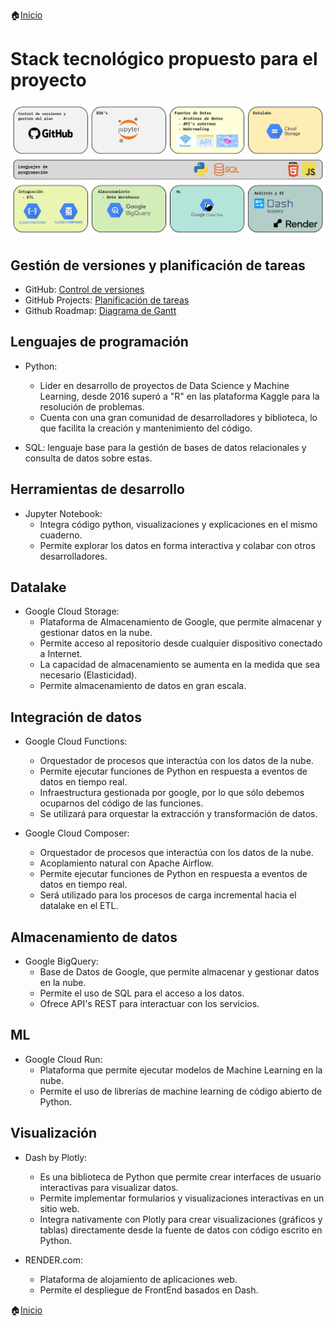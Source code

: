 🏠[Inicio](/README.md)

# Stack tecnológico propuesto para el proyecto

![Imagen usuario](/assets/img/nyc_taxi_tech_stack.jpg)

## Gestión de versiones y planificación de tareas

- GitHub: [Control de versiones](https://github.com/Luis-Munoz/nyc_taxi_project)
- GitHub Projects: [Planificación de tareas](https://github.com/users/lmunozm1702/projects/12/views/1)
- Github Roadmap: [Diagrama de Gantt](https://github.com/users/lmunozm1702/projects/12/views/4)

## Lenguajes de programación

- Python:

  - Lider en desarrollo de proyectos de Data Science y Machine Learning, desde 2016 superó a "R" en las plataforma Kaggle para la resolución de problemas.
  - Cuenta con una gran comunidad de desarrolladores y biblioteca, lo que facilita la creación y mantenimiento del código.

- SQL: lenguaje base para la gestión de bases de datos relacionales y consulta de datos sobre estas.

## Herramientas de desarrollo

- Jupyter Notebook:
  - Integra código python, visualizaciones y explicaciones en el mismo cuaderno.
  - Permite explorar los datos en forma interactiva y colabar con otros desarrolladores.

## Datalake

- Google Cloud Storage:
  - Plataforma de Almacenamiento de Google, que permite almacenar y gestionar datos en la nube.
  - Permite acceso al repositorio desde cualquier dispositivo conectado a Internet.
  - La capacidad de almacenamiento se aumenta en la medida que sea necesario (Elasticidad).
  - Permite almacenamiento de datos en gran escala.

## Integración de datos

- Google Cloud Functions:

  - Orquestador de procesos que interactúa con los datos de la nube.
  - Permite ejecutar funciones de Python en respuesta a eventos de datos en tiempo real.
  - Infraestructura gestionada por google, por lo que sólo debemos ocuparnos del código de las funciones.
  - Se utilizará para orquestar la extracción y transformación de datos.

- Google Cloud Composer:
  - Orquestador de procesos que interactúa con los datos de la nube.
  - Acoplamiento natural con Apache Airflow.
  - Permite ejecutar funciones de Python en respuesta a eventos de datos en tiempo real.
  - Será utilizado para los procesos de carga incremental hacia el datalake en el ETL.

## Almacenamiento de datos

- Google BigQuery:
  - Base de Datos de Google, que permite almacenar y gestionar datos en la nube.
  - Permite el uso de SQL para el acceso a los datos.
  - Ofrece API's REST para interactuar con los servicios.

## ML

- Google Cloud Run:
  - Plataforma que permite ejecutar modelos de Machine Learning en la nube.
  - Permite el uso de librerías de machine learning de código abierto de Python.

## Visualización

- Dash by Plotly:

  - Es una biblioteca de Python que permite crear interfaces de usuario interactivas para visualizar datos.
  - Permite implementar formularios y visualizaciones interactivas en un sitio web.
  - Integra nativamente con Plotly para crear visualizaciones (gráficos y tablas) directamente desde la fuente de datos con código escrito en Python.

- RENDER.com:
  - Plataforma de alojamiento de aplicaciones web.
  - Permite el despliegue de FrontEnd basados en Dash.

🏠[Inicio](/README.md)
